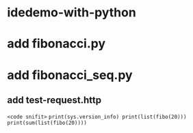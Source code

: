 # idedemo-with-python
# add fibonacci.py
# add fibonacci_seq.py
## add test-request.http
`<code snifit>`
`print(sys.version_info)
print(list(fibo(20)))
print(sum(list(fibo(20))))`
